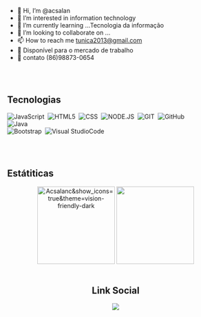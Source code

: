 - 👋 Hi, I’m @acsalan
- 👀 I’m interested in information technology
- 🌱 I’m currently learning ...Tecnologia da informação
- 💞️ I’m looking to collaborate on ...
- 📫 How to reach me tunica2013@gmail.com
- 👜 Disponível para o mercado de trabalho     
- 📱 contato (86)98873-0654          



<br><br>
## Tecnologias    

![JavaScript](https://img.shields.io/badge/-JAVASCRIPT-05122A?style=flat&logo=javascript)&nbsp;
![HTML5](https://img.shields.io/badge/-HTML-05122A?style=flat&logo=HTML5)&nbsp;
![CSS](https://img.shields.io/badge/-CSS-05122A?style=flat&logo=CSS3&logoColor=1572B6)&nbsp;
![NODE.JS](https://img.shields.io/badge/-NODE.JS-05122A?style=flat&logo=NODE.JS)&nbsp;
![GIT](https://img.shields.io/badge/-GIT-05122A?style=flat&logo=GIT)&nbsp;
![GitHub](https://img.shields.io/badge/-GITHUB-05122A?style=flat&logo=GITHUB)&nbsp;    
![Java](https://img.shields.io/badge/Java-ED8B00?style=for-the-badge&logo=java)&nbsp;    
![Bootstrap](https://img.shields.io/badge/Bootstrap-563D7C?style=for-the-badge&logo=bootstrap)&nbsp;
![Visual StudioCode](https://img.shields.io/badge/Visual_Studio_Code-0078D4?style=for-the-badge&logo=visual%20studio%20code)&nbsp;



<br><br>

## Estátiticas  

<div align="center">
<img height="180em" src="https://github-readme-stats.vercel.app/api?username=Acsalan&show_icons=true&theme=vision-friendly-dark" alt="Acsalanc&show_icons=true&theme=vision-friendly-dark" alt="Acsalan's stats"/>
<img height="180em" src="https://github-readme-stats.vercel.app/api/top-langs/?username=Acsalan&layout=compact&langs_count=7&theme=vision-friendly-dark"
 </div>
 <br><br>
 
 
  ## Link Social
  
  <a href="https://www.linkedin.com/in/antonia-alves/a" target="_blank"><img src="https://img.shields.io/badge/-LinkedIn-%230077B5?style=for-the-badge&logo=linkedin&logoColor=white" target="_blank"></a>
